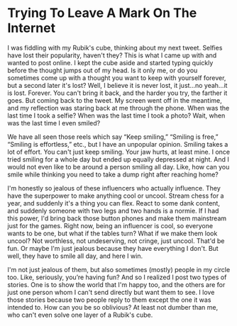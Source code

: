 # Trying To Leave A Mark On The Internet

I was fiddling with my Rubik's cube, thinking about my next tweet. Selfies have lost their popularity, haven't they? This is what I came up with and wanted to post online. I kept the cube aside and started typing quickly before the thought jumps out of my head. Is it only me, or do you sometimes come up with a thought you want to keep with yourself forever, but a second later it's lost? Well, I believe it is never lost, it just…no yeah…it is lost. Forever. You can't bring it back, and the harder you try, the farther it goes. But coming back to the tweet. My screen went off in the meantime, and my reflection was staring back at me through the phone. When was the last time I took a selfie? When was the last time I took a photo? Wait, when was the last time I even smiled?

We have all seen those reels which say “Keep smiling,” “Smiling is free,” “Smiling is effortless,” etc., but I have an unpopular opinion. Smiling takes a lot of effort. You can't just keep smiling. Your jaw hurts, at least mine. I once tried smiling for a whole day but ended up equally depressed at night. And I would not even like to be around a person smiling all day. Like, how can you smile while thinking you need to take a dump right after reaching home?

I'm honestly so jealous of these influencers who actually influence. They have the superpower to make anything cool or uncool. Stream chess for a year, and suddenly it's a thing you can flex. React to some dank content, and suddenly someone with two legs and two hands is a normie. If I had this power, I'd bring back those button phones and make them mainstream just for the games. Right now, being an influencer is cool, so everyone wants to be one, but what if the tables turn? What if we make them look uncool? Not worthless, not undeserving, not cringe, just uncool. That'd be fun. Or maybe I'm just jealous because they have everything I don't. But well, they have to smile all day, and here I win.

I'm not just jealous of them, but also sometimes (mostly) people in my circle too. Like, seriously, you’re having fun? And so I realized I post two types of stories. One is to show the world that I'm happy too, and the others are for just one person whom I can't send directly but want them to see. I love those stories because two people reply to them except the one it was intended to. How can you be so oblivious? At least not dumber than me, who can't even solve one layer of a Rubik's cube.
